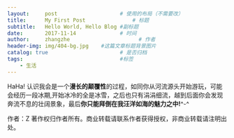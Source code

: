 ```yaml
---
layout:     post                    # 使用的布局（不需要改）
title:      My First Post               # 标题 
subtitle:   Hello World, Hello Blog #副标题
date:       2017-11-14              # 时间
author:     zhangzhe                      # 作者
header-img: img/404-bg.jpg    #这篇文章标题背景图片
catalog: true                       # 是否归档
tags:                               #标签
    - 生活
---
```


HaHa!
认识我会是一个**漫长的颠覆性**的过程，如同你从河流源头开始游玩，可能会经历一段冰期,开始冰冷的全是冰雪，之后也只有涓涓细流，越到后面你会发现奔流不息的壮阔景象，最后**你只能拜倒在我汪洋如海的魅力之中!**^-^


作者：Z
著作权归作者所有。商业转载请联系作者获得授权，非商业转载请注明出处。

